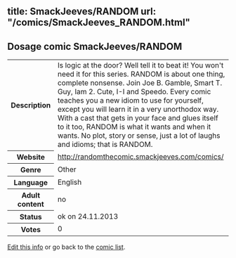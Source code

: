 title: SmackJeeves/RANDOM
url: "/comics/SmackJeeves_RANDOM.html"
---
Dosage comic SmackJeeves/RANDOM
-----------------------------------------

<p id="msg"></p>
<script type="text/javascript">
if (window.location.search === '?edit_info_mail=sent_ok') {
  var elem = document.getElementById("msg");
  elem.innerHTML = 'Edited information sucessfully sent for review, which is usually done daily. Thanks!';
  elem.className = 'ok';
}
</script>
<table class="comicinfo">
<tr>
<th>Description</th><td>Is logic at the door? Well tell it to beat it! You won't need it for this series. RANDOM is about one thing, complete nonsense. Join Joe B. Gamble, Smart T. Guy, Iam 2. Cute, I-I and Speedo. Every comic teaches you a new idiom to use for yourself, except you will learn it in a very unorthodox way. With a cast that gets in your face and glues itself to it too, RANDOM is what it wants and when it wants. No plot, story or sense, just a lot of laughs and idioms; that is RANDOM.</td>
</tr>
<tr>
<th>Website</th><td><a href="http://randomthecomic.smackjeeves.com/comics/">http://randomthecomic.smackjeeves.com/comics/</a></td>
</tr>
<tr>
<th>Genre</th><td>Other</td>
</tr>
<tr>
<th>Language</th><td>English</td>
</tr>
<tr>
<th>Adult content</th><td>no</td>
</tr>
<tr>
<th>Status</th><td>ok on 24.11.2013</td>
</tr>
<tr>
<th>Votes</th><td>0</td>
</tr>
</table>

[Edit this info](SmackJeeves_RANDOM_edit.html) or go back to the [comic list](../comic-index.html).
